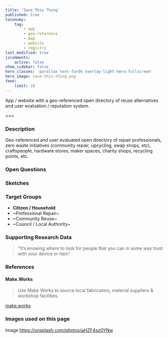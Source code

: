 ```yaml
---
title: 'Save This Thing'
published: true
taxonomy:
    tag:
        - app
        - geo-reference
        - map
        - website
        - registry
last_modified: true
jscomments:
    active: false
show_sidebar: false
hero_classes: 'parallax text-fardk overlay-light hero-fullscreen'
hero_image: save-this-thing.png
feed:
    limit: 10
---
```


App / website with a geo-referenced open directory of reuse alternatives and user evaluation / reputation system.

===

### Description

Geo-referenced and user evaluated open directory of repair professionals, zero waste initiatives (community repair, upcycling, swap shops, etc), craftspeople, hardware stores, maker spaces, charity shops, recycling points, etc.

### Open Questions

### Sketches

### Target Groups

- **Citizen / Household**
- ~Professional Repair~
- ~Community Reuse~
- ~Council / Local Authority~

### Supporting Research Data

> "It’s knowing where to look for people that you can in some way trust with your device or item"

### References

#### Make.Works

> Use Make Works to source local fabricators, material suppliers & workshop facilities.

[make.works](https://make.works/)

### Images used on this page


Image https://unsplash.com/photos/aHZF4sz0YNw
